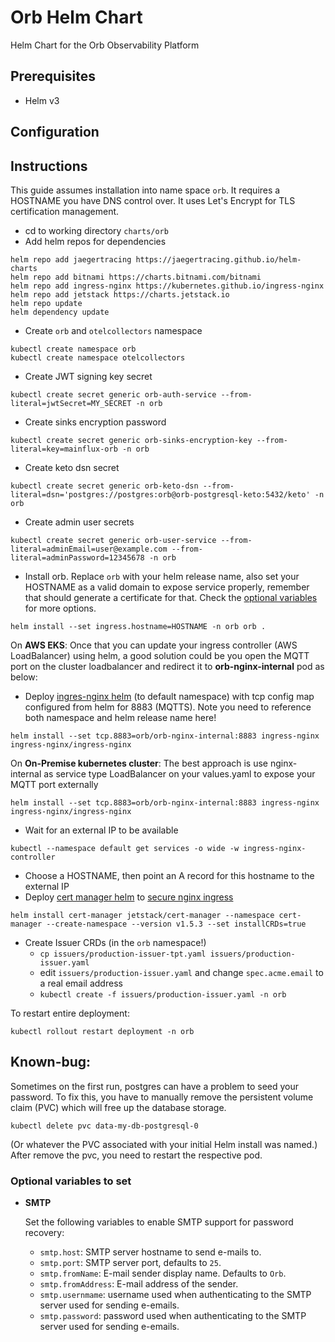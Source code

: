 # Orb Helm Chart

Helm Chart for the Orb Observability Platform

## Prerequisites

- Helm v3

## Configuration

## Instructions

This guide assumes installation into name space `orb`. It requires a HOSTNAME you have DNS control over. It uses Let's
Encrypt for TLS certification management.

* cd to working directory `charts/orb`
* Add helm repos for dependencies

```
helm repo add jaegertracing https://jaegertracing.github.io/helm-charts
helm repo add bitnami https://charts.bitnami.com/bitnami
helm repo add ingress-nginx https://kubernetes.github.io/ingress-nginx
helm repo add jetstack https://charts.jetstack.io
helm repo update
helm dependency update
```

* Create `orb` and `otelcollectors` namespace

```
kubectl create namespace orb
kubectl create namespace otelcollectors
```

* Create JWT signing key secret

```
kubectl create secret generic orb-auth-service --from-literal=jwtSecret=MY_SECRET -n orb
```

* Create sinks encryption password
```
kubectl create secret generic orb-sinks-encryption-key --from-literal=key=mainflux-orb -n orb
```

* Create keto dsn secret
```
kubectl create secret generic orb-keto-dsn --from-literal=dsn='postgres://postgres:orb@orb-postgresql-keto:5432/keto' -n orb
```

* Create admin user secrets

```
kubectl create secret generic orb-user-service --from-literal=adminEmail=user@example.com --from-literal=adminPassword=12345678 -n orb
```

* Install orb. Replace `orb` with your helm release name, also set your HOSTNAME as a valid domain to expose service properly, remember that should generate a certificate for that.
Check the [optional variables](#optional-variables-to-set) for more options. 

```
helm install --set ingress.hostname=HOSTNAME -n orb orb .
```

On <b>AWS EKS</b>: 
Once that you can update your ingress controller (AWS LoadBalancer) using helm, a good solution could be you open the MQTT port on the cluster loadbalancer and redirect it to <b>orb-nginx-internal</b> pod as below:
* Deploy [ingres-nginx helm](https://kubernetes.github.io/ingress-nginx/deploy/#using-helm) (to default namespace) with
  tcp config map configured from helm for 8883 (MQTTS). Note you need to reference both namespace and helm release name
  here!

```
helm install --set tcp.8883=orb/orb-nginx-internal:8883 ingress-nginx ingress-nginx/ingress-nginx
```

On <b>On-Premise kubernetes cluster</b>: 
The best approach is use nginx-internal as service type LoadBalancer on your values.yaml to expose your MQTT port externally

```
helm install --set tcp.8883=orb/orb-nginx-internal:8883 ingress-nginx ingress-nginx/ingress-nginx
```

* Wait for an external IP to be available

```
kubectl --namespace default get services -o wide -w ingress-nginx-controller
```

* Choose a HOSTNAME, then point an A record for this hostname to the external IP
* Deploy [cert manager helm](https://cert-manager.io/docs/installation/helm/)
  to [secure nginx ingress](https://cert-manager.io/docs/tutorials/acme/ingress/)

```
helm install cert-manager jetstack/cert-manager --namespace cert-manager --create-namespace --version v1.5.3 --set installCRDs=true
```

* Create Issuer CRDs (in the `orb` namespace!)
  * `cp issuers/production-issuer-tpt.yaml issuers/production-issuer.yaml`
  * edit `issuers/production-issuer.yaml` and change `spec.acme.email` to a real email address
  * `kubectl create -f issuers/production-issuer.yaml -n orb`

To restart entire deployment:

```
kubectl rollout restart deployment -n orb
```

## Known-bug:
Sometimes on the first run, postgres can have a problem to seed your password. To fix this, you have to manually remove the persistent volume claim (PVC) which will free up the database storage.

```
kubectl delete pvc data-my-db-postgresql-0
```
(Or whatever the PVC associated with your initial Helm install was named.)
After remove the pvc, you need to restart the respective pod.

### Optional variables to set
- **SMTP**

   Set the following variables to enable SMTP support for password recovery:
  - `smtp.host`: SMTP server hostname to send e-mails to.
  - `smtp.port`: SMTP server port, defaults to `25`.
  - `smtp.fromName`: E-mail sender display name. Defaults to `Orb`.
  - `smtp.fromAddress`: E-mail address of the sender.
  - `smtp.usernmame`: username used when authenticating to the SMTP server used for sending e-emails. 
  - `smtp.password`: password used when authenticating to the SMTP server used for sending e-emails.
